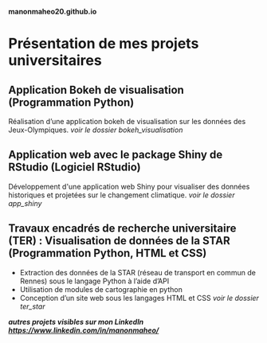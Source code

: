 **manonmaheo20.github.io**

# Présentation de mes projets universitaires

## Application Bokeh de visualisation (Programmation Python)

Réalisation d’une application bokeh de visualisation sur les données des Jeux-Olympiques.
*voir le dossier bokeh_visualisation*

## Application web avec le package Shiny de RStudio (Logiciel RStudio)

Développement d'une application web Shiny pour visualiser des données historiques et projetées sur le changement climatique.
*voir le dossier app_shiny*

## Travaux encadrés de recherche universitaire (TER) : Visualisation de données de la STAR (Programmation Python, HTML et CSS)

- Extraction des données de la STAR (réseau de transport en commun de Rennes) sous le langage Python à l’aide d’API
- Utilisation de modules de cartographie en python 
- Conception d’un site web sous les langages HTML et CSS
*voir le dossier ter_star*

***autres projets visibles sur mon LinkedIn https://www.linkedin.com/in/manonmaheo/***

